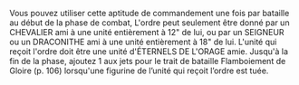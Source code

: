 Vous pouvez utiliser cette aptitude de commandement une fois par bataille au début de la phase de combat, L'ordre peut seulement être donné par un CHEVALIER ami à une unité entièrement à 12" de lui, ou par un SEIGNEUR ou un DRACONITHE ami à une unité entièrement à 18" de lui. L'unité qui reçoit l'ordre doit être une unité d'ÉTERNELS DE L'ORAGE amie. Jusqu'à la fin de la phase, ajoutez 1 aux jets pour le trait de bataille Flamboiement de Gloire (p. 106) lorsqu'une figurine de l’unité qui reçoit l’ordre est tuée.